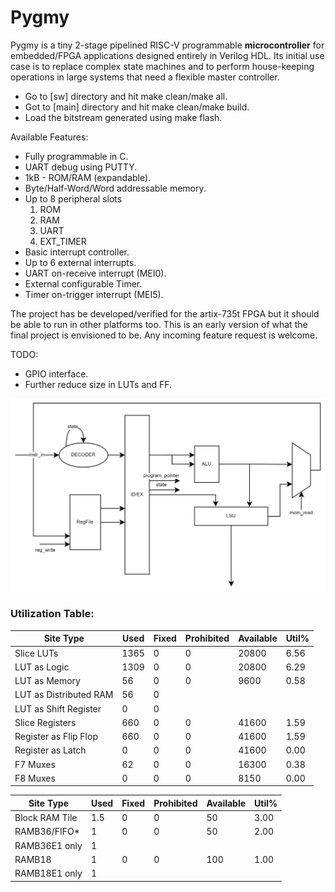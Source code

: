 # Pygmy

Pygmy is a tiny 2-stage pipelined RISC-V programmable **microcontroller** for embedded/FPGA applications designed entirely in Verilog HDL. Its initial use case is to replace complex state machines and to perform house-keeping operations in large systems that need a flexible master controller.

* Go to [sw] directory and hit make clean/make all.
* Got to [main] directory and hit make clean/make build.
* Load the bitstream generated using make flash.

Available Features:
* Fully programmable in C.
* UART debug using PUTTY.
* 1kB - ROM/RAM (expandable).
* Byte/Half-Word/Word addressable memory.
* Up to 8 peripheral slots
    1. ROM
    2. RAM
    3. UART
    4. EXT_TIMER 
* Basic interrupt controller.
* Up to 6 external interrupts.
* UART on-receive interrupt (MEI0).
* External configurable Timer.
* Timer on-trigger interrupt (MEI5).

The project has be developed/verified for the artix-735t FPGA but it should be able to run in other platforms too.
This is an early version of what the final project is envisioned to be. Any incoming feature request is welcome.

TODO:
* GPIO interface.
* Further reduce size in LUTs and FF.
  
<img src="./PYGMY.svg">

### Utilization Table:
|          Site Type         | Used | Fixed | Prohibited | Available | Util% |
|----------------------------|------|-------|------------|-----------|-------|
| Slice LUTs                 | 1365 |     0 |          0 |     20800 |  6.56 |
|   LUT as Logic             | 1309 |     0 |          0 |     20800 |  6.29 |
|   LUT as Memory            |   56 |     0 |          0 |      9600 |  0.58 |
|     LUT as Distributed RAM |   56 |     0 |            |           |       |
|     LUT as Shift Register  |    0 |     0 |            |           |       |
| Slice Registers            |  660 |     0 |          0 |     41600 |  1.59 |
|   Register as Flip Flop    |  660 |     0 |          0 |     41600 |  1.59 |
|   Register as Latch        |    0 |     0 |          0 |     41600 |  0.00 |
| F7 Muxes                   |   62 |     0 |          0 |     16300 |  0.38 |
| F8 Muxes                   |    0 |     0 |          0 |      8150 |  0.00 |

|     Site Type     | Used | Fixed | Prohibited | Available | Util% |
|-------------------|------|-------|------------|-----------|-------|
| Block RAM Tile    |  1.5 |     0 |          0 |        50 |  3.00 |
|   RAMB36/FIFO*    |    1 |     0 |          0 |        50 |  2.00 |
|     RAMB36E1 only |    1 |       |            |           |       |
|   RAMB18          |    1 |     0 |          0 |       100 |  1.00 |
|     RAMB18E1 only |    1 |       |            |           |       |